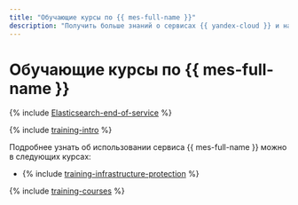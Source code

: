 ```yaml
---
title: "Обучающие курсы по {{ mes-full-name }}"
description: "Получить больше знаний о сервисах {{ yandex-cloud }} и научиться использовать их для решения конкретных практических задач можно с помощью обучающих онлайн-курсов. Эти курсы разработаны архитекторами {{ yandex-cloud }}, бесплатны и позволяют глубже изучить нужные вам темы в удобном для вас темпе."
---
```


# Обучающие курсы по {{ mes-full-name }}

{% include [Elasticsearch-end-of-service](../_includes/mdb/mes/note-end-of-service.md) %}

{% include [training-intro](../_includes/training/training-intro.md) %}

Подробнее узнать об использовании сервиса {{ mes-full-name }} можно в следующих курсах:
* {% include [training-infrastructure-protection](../_includes/training/training-pce.md) %}

{% include [training-courses](../_includes/training/training-courses.md) %}
